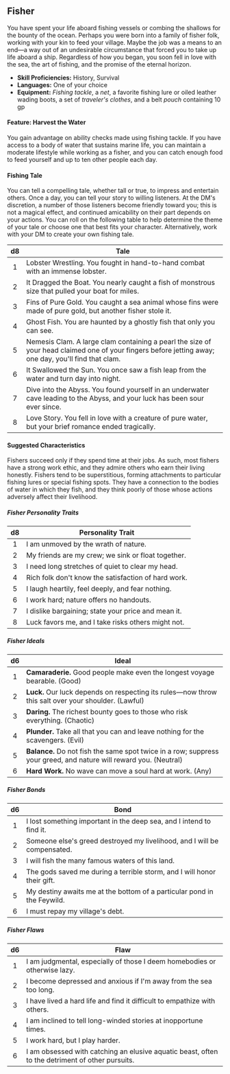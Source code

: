 ## Fisher

You have spent your life aboard fishing vessels or combing the shallows for the bounty of the ocean. Perhaps you were born into a family of fisher folk, working with your kin to feed your village. Maybe the job was a means to an end—a way out of an undesirable circumstance that forced you to take up life aboard a ship. Regardless of how you began, you soon fell in love with the sea, the art of fishing, and the promise of the eternal horizon.

- **Skill Proficiencies:** History, Survival
- **Languages:** One of your choice
- **Equipment:** *Fishing tackle*, a *net*, a favorite fishing lure or oiled leather wading boots, a set of *traveler's clothes*, and a belt *pouch* containing 10 gp

#### Feature: Harvest the Water

You gain advantage on ability checks made using fishing tackle. If you have access to a body of water that sustains marine life, you can maintain a moderate lifestyle while working as a fisher, and you can catch enough food to feed yourself and up to ten other people each day.

#### Fishing Tale

You can tell a compelling tale, whether tall or true, to impress and entertain others. Once a day, you can tell your story to willing listeners. At the DM's discretion, a number of those listeners become friendly toward you; this is not a magical effect, and continued amicability on their part depends on your actions. You can roll on the following table to help determine the theme of your tale or choose one that best fits your character. Alternatively, work with your DM to create your own fishing tale.

|  d8 | Tale                                                                                                                                                 |
|:---:|------------------------------------------------------------------------------------------------------------------------------------------------------|
|  1  | Lobster Wrestling. You fought in hand-to-hand combat with an immense lobster.                                                                        |
|  2  | It Dragged the Boat. You nearly caught a fish of monstrous size that pulled your boat for miles.                                                     |
|  3  | Fins of Pure Gold. You caught a sea animal whose fins were made of pure gold, but another fisher stole it.                                           |
|  4  | Ghost Fish. You are haunted by a ghostly fish that only you can see.                                                                                 |
|  5  | Nemesis Clam. A large clam containing a pearl the size of your head claimed one of your fingers before jetting away; one day, you'll find that clam. |
|  6  | It Swallowed the Sun. You once saw a fish leap from the water and turn day into night.                                                               |
|  7  | Dive into the Abyss. You found yourself in an underwater cave leading to the Abyss, and your luck has been sour ever since.                          |
|  8  | Love Story. You fell in love with a creature of pure water, but your brief romance ended tragically.                                                 |

#### Suggested Characteristics

Fishers succeed only if they spend time at their jobs. As such, most fishers have a strong work ethic, and they admire others who earn their living honestly. Fishers tend to be superstitious, forming attachments to particular fishing lures or special fishing spots. They have a connection to the bodies of water in which they fish, and they think poorly of those whose actions adversely affect their livelihood.

##### Fisher Personality Traits
|  d8 | Personality Trait                                   |
|:---:|-----------------------------------------------------|
|  1  | I am unmoved by the wrath of nature.                |
|  2  | My friends are my crew; we sink or float together.  |
|  3  | I need long stretches of quiet to clear my head.    |
|  4  | Rich folk don't know the satisfaction of hard work. |
|  5  | I laugh heartily, feel deeply, and fear nothing.    |
|  6  | I work hard; nature offers no handouts.             |
|  7  | I dislike bargaining; state your price and mean it. |
|  8  | Luck favors me, and I take risks others might not.  |

##### Fisher Ideals
|  d6 | Ideal                                                                                                             |
|:---:|-------------------------------------------------------------------------------------------------------------------|
|  1  | **Camaraderie.** Good people make even the longest voyage bearable. (Good)                                        |
|  2  | **Luck.** Our luck depends on respecting its rules—now throw this salt over your shoulder. (Lawful)               |
|  3  | **Daring.** The richest bounty goes to those who risk everything. (Chaotic)                                       |
|  4  | **Plunder.** Take all that you can and leave nothing for the scavengers. (Evil)                                   |
|  5  | **Balance.** Do not fish the same spot twice in a row; suppress your greed, and nature will reward you. (Neutral) |
|  6  | **Hard Work.** No wave can move a soul hard at work. (Any)                                                        |

##### Fisher Bonds
|  d6 | Bond                                                                     |
|:---:|--------------------------------------------------------------------------|
|  1  | I lost something important in the deep sea, and I intend to find it.     |
|  2  | Someone else's greed destroyed my livelihood, and I will be compensated. |
|  3  | I will fish the many famous waters of this land.                         |
|  4  | The gods saved me during a terrible storm, and I will honor their gift.  |
|  5  | My destiny awaits me at the bottom of a particular pond in the Feywild.  |
|  6  | I must repay my village's debt.                                          |

##### Fisher Flaws
|  d6 | Flaw                                                                                            |
|:---:|-------------------------------------------------------------------------------------------------|
|  1  | I am judgmental, especially of those I deem homebodies or otherwise lazy.                       |
|  2  | I become depressed and anxious if I'm away from the sea too long.                               |
|  3  | I have lived a hard life and find it difficult to empathize with others.                        |
|  4  | I am inclined to tell long-winded stories at inopportune times.                                 |
|  5  | I work hard, but I play harder.                                                                 |
|  6  | I am obsessed with catching an elusive aquatic beast, often to the detriment of other pursuits. |